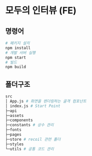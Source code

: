 # 모두의 인터뷰 (FE)

## 명령어

```bash
# 패키지 설치
npm install
# 개발 서버 실행
npm start
# 빌드
npm build
```

## 폴더구조

```bash
src
│ App.js # 화면을 렌더링하는 골격 컴포넌트
│ index.js # Start Point
├─api
├─assets
├─components
├─constants # 상수 관리
├─fonts
├─pages
├─store # recoil 관련 폴더
├─styles
└─utils # 공통 코드 관리
```